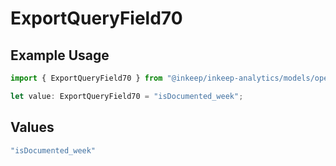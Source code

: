 # ExportQueryField70

## Example Usage

```typescript
import { ExportQueryField70 } from "@inkeep/inkeep-analytics/models/operations";

let value: ExportQueryField70 = "isDocumented_week";
```

## Values

```typescript
"isDocumented_week"
```